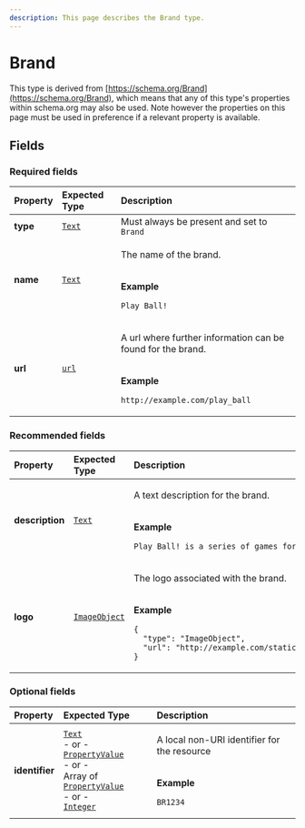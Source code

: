 ```yaml
---
description: This page describes the Brand type.
---
```


# Brand

This type is derived from [https://schema.org/Brand](https://schema.org/Brand), which means that any of this type's properties within schema.org may also be used. Note however the properties on this page must be used in preference if a relevant property is available.

## **Fields**

### **Required fields**
    
<table>
  <thead>
    <tr>
      <th style="text-align:left">Property</th>
      <th style="text-align:left">Expected Type</th>
      <th style="text-align:left">Description</th>
    </tr>
  </thead>
  <tbody>
    <tr>
      <td style="text-align:left"><a name="type"></a><b>type</b></td>
      <td style="text-align:left">
        <a href="https://schema.org/Text"><code>Text</code></a>
      </td>
      <td style="text-align:left">
        Must always be present and set to <code>Brand</code>
      </td>
    </tr>
    <tr>
      <td style="text-align:left"><a name="name"></a><b>name</b></td>
      <td style="text-align:left">
        <a href="https://schema.org/Text"><code>Text</code></a>
      </td>
      <td style="text-align:left">
        <p>The name of the brand.</p><p></br><b>Example</b></p><p><code>Play Ball!</code></p>
      </td>
    </tr>
    <tr>
      <td style="text-align:left"><a name="url"></a><b>url</b></td>
      <td style="text-align:left">
        <a href="https://schema.org/url"><code>url</code></a>
      </td>
      <td style="text-align:left">
        <p>A url where further information can be found for the brand.</p><p></br><b>Example</b></p><p><code>http://example.com/play_ball</code></p>
      </td>
    </tr>
  </tbody>
</table>


### **Recommended fields**
    
<table>
  <thead>
    <tr>
      <th style="text-align:left">Property</th>
      <th style="text-align:left">Expected Type</th>
      <th style="text-align:left">Description</th>
    </tr>
  </thead>
  <tbody>
    <tr>
      <td style="text-align:left"><a name="description"></a><b>description</b></td>
      <td style="text-align:left">
        <a href="https://schema.org/Text"><code>Text</code></a>
      </td>
      <td style="text-align:left">
        <p>A text description for the brand.</p><p></br><b>Example</b></p><p><code>Play Ball! is a series of games for people of all abilities.</code></p>
      </td>
    </tr>
    <tr>
      <td style="text-align:left"><a name="logo"></a><b>logo</b></td>
      <td style="text-align:left">
        <a href="https://docs.openactive.io/data-model/types/imageobject"><code>ImageObject</code></a>
      </td>
      <td style="text-align:left">
        <p>The logo associated with the brand.</p><p></br><b>Example</b></p><p><code>{<br/>&nbsp;&nbsp;&quot;type&quot;:&nbsp;&quot;ImageObject&quot;,<br/>&nbsp;&nbsp;&quot;url&quot;:&nbsp;&quot;http://example.com/static/image/speedball_large.jpg&quot;<br/>}</code></p>
      </td>
    </tr>
  </tbody>
</table>


### **Optional fields**
    
<table>
  <thead>
    <tr>
      <th style="text-align:left">Property</th>
      <th style="text-align:left">Expected Type</th>
      <th style="text-align:left">Description</th>
    </tr>
  </thead>
  <tbody>
    <tr>
      <td style="text-align:left"><a name="identifier"></a><b>identifier</b></td>
      <td style="text-align:left">
        <a href="https://schema.org/Text"><code>Text</code></a><br/> - or - <br/><a href="https://docs.openactive.io/data-model/types/propertyvalue"><code>PropertyValue</code></a><br/> - or - <br/>Array of <a href="https://docs.openactive.io/data-model/types/propertyvalue"><code>PropertyValue</code></a><br/> - or - <br/><a href="https://schema.org/Integer"><code>Integer</code></a>
      </td>
      <td style="text-align:left">
        <p>A local non-URI identifier for the resource</p><p></br><b>Example</b></p><p><code>BR1234</code></p>
      </td>
    </tr>
  </tbody>
</table>



